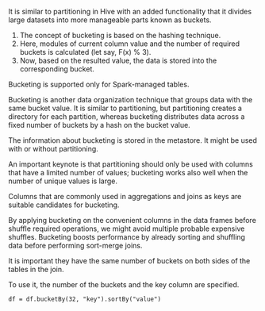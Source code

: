 
It is similar to partitioning in Hive with an added functionality that it divides large 
datasets into more manageable parts known as buckets.

1. The concept of bucketing is based on the hashing technique. 
2. Here, modules of current column value and the number of required buckets is calculated (let say, F(x) % 3). 
3. Now, based on the resulted value, the data is stored into the corresponding bucket.

Bucketing is supported only for Spark-managed tables.

Bucketing is another data organization technique that groups data with the same bucket value.
It is similar to partitioning, but partitioning creates a directory for each partition, 
whereas bucketing distributes data across a fixed number of buckets by a hash on the bucket 
value.

The information about bucketing is stored in the metastore. It might be used with or without partitioning.

An important keynote is that partitioning should only be used with columns that have a limited number of values; 
bucketing works also well when the number of unique values is large.

Columns that are commonly used in aggregations and joins as keys are suitable candidates for bucketing.

By applying bucketing on the convenient columns in the data frames before shuffle required 
operations, we might avoid multiple probable expensive shuffles. 
Bucketing boosts performance by already sorting and shuffling data before performing 
sort-merge joins. 

It is important they have the same number of buckets on both sides of the tables in the join.

To use it, the number of the buckets and the key column are specified.

    df = df.bucketBy(32, "key").sortBy("value")

